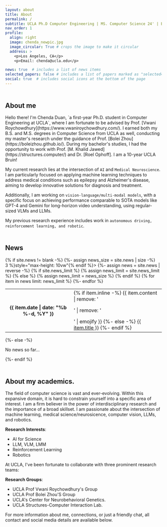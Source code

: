 ```yaml
---
layout: about
title: About
permalink: /
subtitle: UCLA Ph.D Computer Engineering | MS. Computer Science 24' | BS. Computer Science 22'
nav_order: 1
profile:
  align: right
  image: chenda_newpic.jpg
  image_circular: True # crops the image to make it circular
  address: >
    <p>Los Angeles, CA</p>
    <p>Email: chenda@ucla.edu</p>

news: true  # includes a list of news items
selected_papers: false # includes a list of papers marked as "selected={true}"
social: true  # includes social icons at the bottom of the page
---
```

<!-- 🔍 **Actively Seeking Opportunities**:
- **2025 Summer Internship** as a Research Scientist, Machine Learning Engineer, or Quant Researcher in the US.

If you believe there's a potential fit, please [contact me](mailto:chenda@ucla.edu). I'm eager to explore new challenges and collaborations. -->

<h2 style="margin-top: 50px;">About me</h2>
Hello there! I'm Chenda Duan, `a first-year Ph.D. student in Computer Engineering at UCLA`, where I am fortunate to be advised by Prof. [Vwani Roychowdhury](https://www.vwaniroychowdhury.com/). I earned both my B.S. and M.S. degrees in Computer Science from UCLA as well, conducting my master's research under the guidance of Prof. [Bolei Zhou](https://boleizhou.github.io/). During my bachelor's studies, I had the opportunity to work with Prof. [M. Khalid Jawed](https://structures.computer/) and Dr. [Roel Ophoff]. I am a 10-year UCLA Bruin!

My current research lies at the intersection of `AI` and `Medical Neuroscience`. I am particularly focused on applying machine learning techniques to address medical conditions such as epilepsy and Alzheimer's disease, aiming to develop innovative solutions for diagnosis and treatment.

Additionally, I am working on `vision-language/multi-modal models`, with a specific focus on achieving performance comparable to SOTA models like GPT-4 and Gemini for long-horizon video understanding, using regular-sized VLMs and LLMs.

My previous research experience includes work in `autonomous driving, reinforcement learning, and robotic`.


<div class="news">
  <h2 style="margin-top: 50px;">News</h2>
  {% if site.news != blank -%} 
  {%- assign news_size = site.news | size -%}
  <div class="table-responsive" {% if site.news_scrollable and news_size > 3 %}style="max-height: 10vw"{% endif %}>
    <table class="table table-sm table-borderless">
    {%- assign news = site.news | reverse -%}
    {% if site.news_limit %}
    {% assign news_limit = site.news_limit %}
    {% else %}
    {% assign news_limit = news_size %}
    {% endif %}
    {% for item in news limit: news_limit %} 
      <tr>
        <th scope="row">{{ item.date | date: "%b %-d, %Y" }}</th>
        <td>
          {% if item.inline -%} 
            {{ item.content | remove: '<p>' | remove: '</p>' | emojify }}
          {%- else -%} 
            <a class="news-title" href="{{ item.url | relative_url }}">{{ item.title }}</a>
          {%- endif %} 
        </td>
      </tr>
    {%- endfor %} 
    </table>
  </div>
{%- else -%} 
  <p>No news so far...</p>
{%- endif %} 
</div>

<h2 style="margin-top: 50px;">About my academics.</h2>

The field of computer science is vast and ever-evolving. Within this expansive domain, it is hard to constrain yourself into a specific area of interest. I am a firm believer in the power of interdisciplinary research and the importance of a broad skillset. I am passionate about the intersection of machine learning, medical science/neurosicence, computer vision, LLMs, and robotics.

**Research Interests**:
- AI for Science
- LLM, VLM, LMM
- Reinforcement Learning
- Robotics


At UCLA, I've been fortunate to collaborate with three prominent research teams:

**Research Groups**:
- UCLA Prof Vwani Roychowdhury's Group
- UCLA Prof Bolei Zhou'S Group
- UCLA's Center for Neurobehavioral Genetics.
- UCLA Structures-Computer Interaction Lab.


For more information about me, connections, or just a friendly chat, all contact and social media details are available below.





